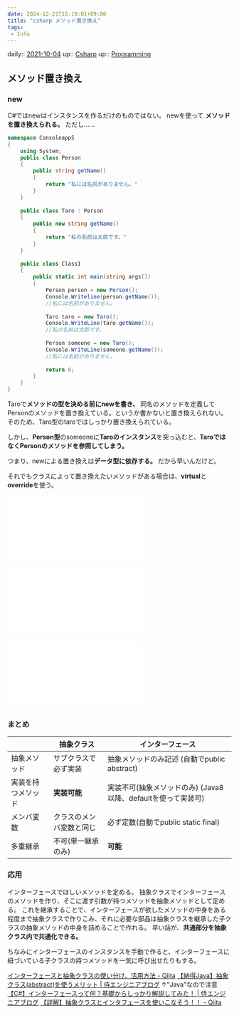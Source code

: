 ```yaml
---
date: 2024-12-21T15:19:01+09:00
title: "csharp メソッド置き換え"
tags:
 - Info
---
```


daily:: [2021-10-04](Daily_Note/2021-10-04.md)
up:: [Csharp](../Bar/Program/Csharp.md)
up:: [Programming](../Bar/Program/Programming.md)

## メソッド置き換え
### new
C#ではnewはインスタンスを作るだけのものではない。 
newを使って **メソッドを置き換えられる。** ただし......
```csharp
namespace Consoleapp5
{
	using System;
	public class Person
	{
		public string getName()
		{
			return "私には名前がありません。"
		}
	}
	
	public class Taro : Person
	{
		public new string getName()
		{
			return "私の名前は太郎です。"
		}
	}
	
	public class Class1
	{
		public static int main(string args[])
		{
			Person person = new Person();
			Console.Writeline(person.getName());
			//私には名前がありません。
			
			Taro taro = new Taro();
			Console.WriteLine(taro.getName());
			//私の名前は太郎です。
			
			Person someone = new Taro();
			Console.WriteLine(someone.getName());
			//私には名前がありません。
			
			return 0;
		}
	}
}
```

Taroで**メソッドの型を決める前にnewを書き、** 同名のメソッドを定義してPersonのメソッドを置き換えている。というか書かないと置き換えられない。そのため、Taro型のtaroではしっかり置き換えられている。 

しかし、**Person型**のsomeoneに**Taroのインスタンス**を突っ込むと、**TaroではなくPersonのメソッドを参照してしまう。**

つまり、newによる置き換えは**データ型に依存する。** 
だから早いんだけど。 

それでもクラスによって置き換えたいメソッドがある場合は、**virtual**と**override**を使う。

![virtualとoverride](virtualとoverride.md)

![抽象クラス](抽象クラス.md)

![インターフェース](Info/インターフェース.md)


### まとめ

|                    | 抽象クラス               | インターフェース                                              |
| ------------------ | ------------------------ | ------------------------------------------------------------- |
| 抽象メソッド       | サブクラスで必ず実装     | 抽象メソッドのみ記述 (自動でpublic abstract)                  |
| 実装を持つメソッド | **実装可能**                 | 実装不可(抽象メソッドのみ) (Java8以降、defaultを使って実装可) |
| メンバ変数         | クラスのメンバ変数と同じ | 必ず定数(自動でpublic static final)                           |
| 多重継承           | 不可(単一継承のみ)       | **可能**                                                          |


### 応用
インターフェースでほしいメソッドを定める。 
抽象クラスでインターフェースのメソッドを作り、そこに渡す引数が持つメソッドを抽象メソッドとして定める。 
これを継承することで、インターフェースが欲したメソッドの中身をある程度まで抽象クラスで作りこみ、それに必要な部品は抽象クラスを継承した子クラスの抽象メソッドの中身を詰めることで作れる。 
早い話が、**共通部分を抽象クラス内で共通化できる。**

ちなみにインターフェースのインスタンスを手動で作ると、インターフェースに紐づいている子クラスの持つメソッドを一気に呼び出せたりもする。


[インターフェースと抽象クラスの使い分け、活用方法 - Qiita](https://qiita.com/igayamaguchi/items/e1d35db0a14a84bda452) 
[【納得Java】抽象クラス(abstract)を使うメリット | 侍エンジニアブログ](https://www.sejuku.net/blog/22689) 
↑"Java"なので注意 
[【C#】インターフェースって何？基礎からしっかり解説してみた！ | 侍エンジニアブログ](https://www.sejuku.net/blog/87543)
[【詳解】抽象クラスとインタフェースを使いこなそう！！ - Qiita](https://qiita.com/yoshinori_hisakawa/items/cc094bef1caa011cb739)
